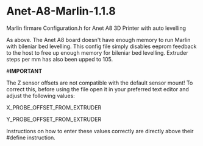 # Anet-A8-Marlin-1.1.8
Marlin firmare Configuration.h for Anet A8 3D Printer with auto levelling

As above. The Anet A8 board doesn't have enough memory to run Marlin with bileniar bed levelling. This config file simply disables eeprom feedback to the host to free up enough memory for bileniar bed levelling. Extruder steps per mm has also been upped to 105.

#**IMPORTANT**

The Z sensor offsets are not compatible with the default sensor mount! To correct this, before using the file open it in your preferred text editor and adjust the following values:

X_PROBE_OFFSET_FROM_EXTRUDER

Y_PROBE_OFFSET_FROM_EXTRUDER

Instructions on how to enter these values correctly are directly above their #define instruction.
